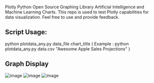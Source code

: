 Plotly Python Open Source Graphing Library Artificial Intelligence and Machine Learning Charts. 
This repo is used to test Plotly capabilities for data visualization. Feel free to use and provide feedback.

## Script Usage: 
python plotdata_any.py data_file chart_title 
 ( Example : python plotdata_any.py data.csv "Awesome Apple Sales Projections" ) 

## Graph Display 


![image](https://github.com/ewpHumanTech/AI-playground/assets/170042205/1b468aab-4fec-40ed-a53b-6a033a1c309b)
![image](https://github.com/ewpHumanTech/AI-playground/assets/170042205/3ec186f0-8c69-46d5-9044-3bfe7d8c5f6b)
![image](https://github.com/ewpHumanTech/AI-playground/assets/170042205/005ea0f3-4363-40d6-8e39-37c2743182d7)
